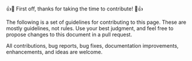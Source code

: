 👍🎉 First off, thanks for taking the time to contribute! 🎉👍

The following is a set of guidelines for contributing to this page. These are mostly guidelines, not rules. Use your best judgment, and feel free to propose changes to this document in a pull request.

All contributions, bug reports, bug fixes, documentation improvements, enhancements, and ideas are welcome.
